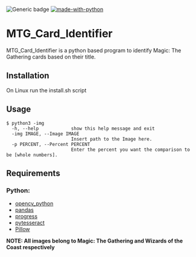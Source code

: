 ![Generic badge](https://img.shields.io/badge/Python-3.7.3-informal.svg)
[![made-with-python](https://img.shields.io/badge/Made%20with-Python-1f425f.svg)](https://www.python.org/)
# MTG_Card_Identifier

MTG_Card_Identifier is a python based program to identify Magic: The Gathering cards based on their title.

## Installation

On Linux run the install.sh script

## Usage 
```
$ python3 -img 
  -h, --help            show this help message and exit
  -img IMAGE, --Image IMAGE
                        Insert path to the Image here.
  -p PERCENT, --Percent PERCENT
                        Enter the percent you want the comparison to be [whole numbers].
```

## Requirements
### Python:
- [opencv_python](https://pypi.org/project/opencv-python/)
- [pandas](https://pypi.org/project/pandas/)
- [progress](https://pypi.org/project/progress/)
- [pytesseract](https://pypi.org/project/pytesseract/)
- [Pillow](https://pypi.org/project/Pillow/)










**NOTE: All images belong to Magic: The Gathering and Wizards of the Coast respectively**
